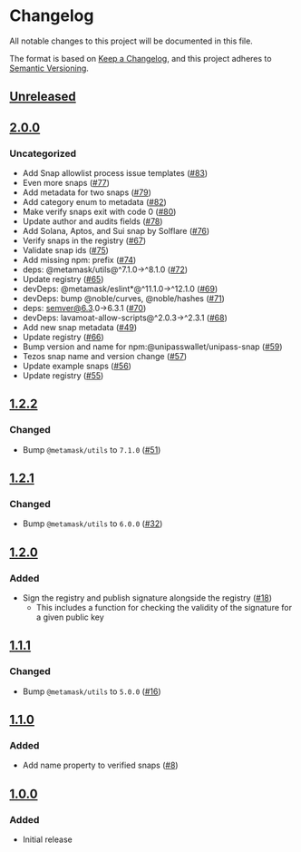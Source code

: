 # Changelog
All notable changes to this project will be documented in this file.

The format is based on [Keep a Changelog](https://keepachangelog.com/en/1.0.0/),
and this project adheres to [Semantic Versioning](https://semver.org/spec/v2.0.0.html).

## [Unreleased]

## [2.0.0]
### Uncategorized
- Add Snap allowlist process issue templates ([#83](https://github.com/MetaMask/snaps-registry/pull/83))
- Even more snaps ([#77](https://github.com/MetaMask/snaps-registry/pull/77))
- Add metadata for two snaps ([#79](https://github.com/MetaMask/snaps-registry/pull/79))
- Add category enum to metadata ([#82](https://github.com/MetaMask/snaps-registry/pull/82))
- Make verify snaps exit with code 0 ([#80](https://github.com/MetaMask/snaps-registry/pull/80))
- Update author and audits fields ([#78](https://github.com/MetaMask/snaps-registry/pull/78))
- Add Solana, Aptos, and Sui snap by Solflare ([#76](https://github.com/MetaMask/snaps-registry/pull/76))
- Verify snaps in the registry ([#67](https://github.com/MetaMask/snaps-registry/pull/67))
- Validate snap ids ([#75](https://github.com/MetaMask/snaps-registry/pull/75))
- Add missing npm: prefix ([#74](https://github.com/MetaMask/snaps-registry/pull/74))
- deps: @metamask/utils@^7.1.0->^8.1.0 ([#72](https://github.com/MetaMask/snaps-registry/pull/72))
- Update registry ([#65](https://github.com/MetaMask/snaps-registry/pull/65))
- devDeps: @metamask/eslint*@^11.1.0->^12.1.0 ([#69](https://github.com/MetaMask/snaps-registry/pull/69))
- devDeps: bump @noble/curves, @noble/hashes ([#71](https://github.com/MetaMask/snaps-registry/pull/71))
- deps: semver@6.3.0->6.3.1 ([#70](https://github.com/MetaMask/snaps-registry/pull/70))
- devDeps: lavamoat-allow-scripts@^2.0.3->^2.3.1 ([#68](https://github.com/MetaMask/snaps-registry/pull/68))
- Add new snap metadata ([#49](https://github.com/MetaMask/snaps-registry/pull/49))
- Update registry ([#66](https://github.com/MetaMask/snaps-registry/pull/66))
- Bump version and name for npm:@unipasswallet/unipass-snap ([#59](https://github.com/MetaMask/snaps-registry/pull/59))
- Tezos snap name and version change ([#57](https://github.com/MetaMask/snaps-registry/pull/57))
- Update example snaps ([#56](https://github.com/MetaMask/snaps-registry/pull/56))
- Update registry ([#55](https://github.com/MetaMask/snaps-registry/pull/55))

## [1.2.2]
### Changed
- Bump `@metamask/utils` to `7.1.0` ([#51](https://github.com/MetaMask/snaps-registry/pull/51))

## [1.2.1]
### Changed
- Bump `@metamask/utils` to `6.0.0` ([#32](https://github.com/MetaMask/snaps-registry/pull/32))

## [1.2.0]
### Added
- Sign the registry and publish signature alongside the registry ([#18](https://github.com/MetaMask/snaps-registry/pull/18))
  - This includes a function for checking the validity of the signature for a given public key

## [1.1.1]
### Changed
- Bump `@metamask/utils` to `5.0.0` ([#16](https://github.com/MetaMask/snaps-registry/pull/16))

## [1.1.0]
### Added
- Add name property to verified snaps ([#8](https://github.com/MetaMask/snaps-registry/pull/8))

## [1.0.0]
### Added
- Initial release

[Unreleased]: https://github.com/MetaMask/snaps-registry/compare/v2.0.0...HEAD
[2.0.0]: https://github.com/MetaMask/snaps-registry/compare/v1.2.2...v2.0.0
[1.2.2]: https://github.com/MetaMask/snaps-registry/compare/v1.2.1...v1.2.2
[1.2.1]: https://github.com/MetaMask/snaps-registry/compare/v1.2.0...v1.2.1
[1.2.0]: https://github.com/MetaMask/snaps-registry/compare/v1.1.1...v1.2.0
[1.1.1]: https://github.com/MetaMask/snaps-registry/compare/v1.1.0...v1.1.1
[1.1.0]: https://github.com/MetaMask/snaps-registry/compare/v1.0.0...v1.1.0
[1.0.0]: https://github.com/MetaMask/snaps-registry/releases/tag/v1.0.0
